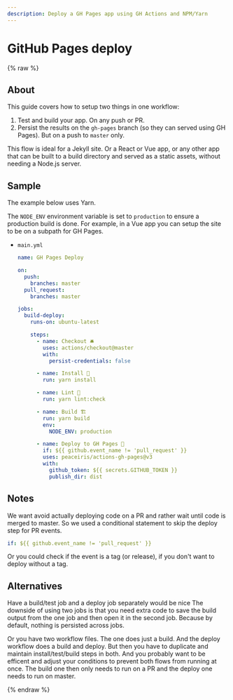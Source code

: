 ```yaml
---
description: Deploy a GH Pages app using GH Actions and NPM/Yarn
---
```

# GitHub Pages deploy

{% raw %}

## About

This guide covers how to setup two things in one workflow:

1. Test and build your app. On any push or PR.
2. Persist the results on the `gh-pages` branch (so they can served using GH Pages). But on a push to `master` only.

This flow is ideal for a Jekyll site. Or a React or Vue app, or any other app that can be built to a build directory and served as a static assets, without needing a Node.js server.


## Sample

The example below uses Yarn.

The `NODE_ENV` environment variable is set to `production` to ensure a production build is done. For example, in a Vue app you can setup the site to be on a subpath for GH Pages.

- `main.yml`
    ```yaml
    name: GH Pages Deploy

    on:
      push:
        branches: master
      pull_request:
        branches: master

    jobs:
      build-deploy:
        runs-on: ubuntu-latest

        steps:
          - name: Checkout 🛎️
            uses: actions/checkout@master
            with:
              persist-credentials: false

          - name: Install 🔧
            run: yarn install

          - name: Lint 🧐
            run: yarn lint:check

          - name: Build 🏗️
            run: yarn build
            env:
              NODE_ENV: production

          - name: Deploy to GH Pages 🚀
            if: ${{ github.event_name != 'pull_request' }}
            uses: peaceiris/actions-gh-pages@v3
            with:
              github_token: ${{ secrets.GITHUB_TOKEN }}
              publish_dir: dist
    ```


## Notes

We want avoid actually deploying code on a PR and rather wait until code is merged to master. So we used a conditional statement to skip the deploy step for PR events.

```yaml
if: ${{ github.event_name != 'pull_request' }}
```

Or you could check if the event is a tag (or release), if you don't want to deploy without a tag.


## Alternatives

Have a build/test job and a deploy job separately would be nice
The downside of using two jobs is that you need extra code to save the build output from the one job and then open it in the second job. Because by default, nothing is persisted across jobs.

Or you have two workflow files. The one does just a build. And the deploy workflow does a build and deploy.
But then you have to duplicate and maintain install/test/build steps in both. And you probably want to be efficent and adjust your conditions to prevent both flows from running at once. The build one then only needs to run on a PR and the deploy one needs to run on master.


{% endraw %}
